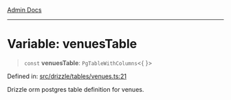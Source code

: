[Admin Docs](/)

***

# Variable: venuesTable

> `const` **venuesTable**: `PgTableWithColumns`\<\{ \}\>

Defined in: [src/drizzle/tables/venues.ts:21](https://github.com/Sourya07/talawa-api/blob/aac5f782223414da32542752c1be099f0b872196/src/drizzle/tables/venues.ts#L21)

Drizzle orm postgres table definition for venues.
